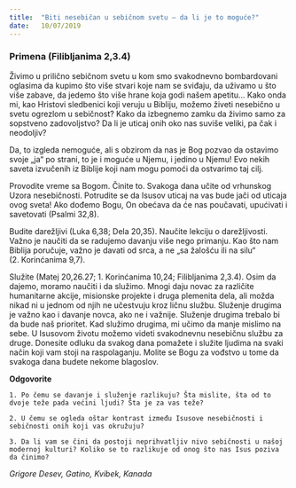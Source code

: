```yaml
---
title:  "Biti nesebičan u sebičnom svetu – da li je to moguće?"
date:   10/07/2019
---
```


### Primena (Filibljanima 2,3.4)

Živimo u prilično sebičnom svetu u kom smo svakodnevno bombardovani oglasima da kupimo što više stvari koje nam se sviđaju, da uživamo u što više zabave, da jedemo što više hrane koja godi našem apetitu... Kako onda mi, kao Hristovi sledbenici koji veruju u Bibliju, možemo živeti nesebično u svetu ogrezlom u sebičnost? Kako da izbegnemo zamku da živimo samo za sopstveno zadovoljstvo? Da li je uticaj onih oko nas suviše veliki, pa čak i neodoljiv?

Da, to izgleda nemoguće, ali s obzirom da nas je Bog pozvao da ostavimo svoje „ja“ po strani, to je i moguće u Njemu, i jedino u Njemu! Evo nekih saveta izvučenih iz Biblije koji nam mogu pomoći da ostvarimo taj cilj.

Provodite vreme sa Bogom. Činite to. Svakoga dana učite od vrhunskog Uzora nesebičnosti. Potrudite se da Isusov uticaj na vas bude jači od uticaja ovog sveta! Ako dođemo Bogu, On obećava da će nas poučavati, upućivati i savetovati (Psalmi 32,8).

Budite darežljivi (Luka 6,38; Dela 20,35). Naučite lekciju o darežljivosti. Važno je naučiti da se radujemo davanju više nego primanju. Kao što nam Biblija poručuje, važno je davati od srca, a ne „sa žalošću ili na silu“ (2. Korinćanima 9,7).

Služite (Matej 20,26.27; 1. Korinćanima 10,24; Filibljanima 2,3.4). Osim da dajemo, moramo naučiti i da služimo. Mnogi daju novac za različite humanitarne akcije, misionske projekte i druga plemenita dela, ali možda nikad ni u jednom od njih ne učestvuju kroz ličnu službu. Služenje drugima je važno kao i davanje novca, ako ne i važnije. Služenje drugima trebalo bi da bude naš prioritet. Kad služimo drugima, mi učimo da manje mislimo na sebe. U Isusovom životu možemo videti svakodnevnu nesebičnu službu za druge. Donesite odluku da svakog dana pomažete i služite ljudima na svaki način koji vam stoji na raspolaganju. Molite se Bogu za vođstvo u tome da svakoga dana budete nekome blagoslov.

**Odgovorite**

`1.	Po čemu se davanje i služenje razlikuju? Šta mislite, šta od to dvoje teže pada većini ljudi? Šta je za vas teže?`

`2.	U čemu se ogleda oštar kontrast između Isusove nesebičnosti i sebičnosti onih koji vas okružuju?`

`3.	Da li vam se čini da postoji neprihvatljiv nivo sebičnosti u našoj modernoj kulturi? Koliko se to razlikuje od onog što nas Isus poziva da činimo?`

*Grigore Desev, Gatino, Kvibek, Kanada*
